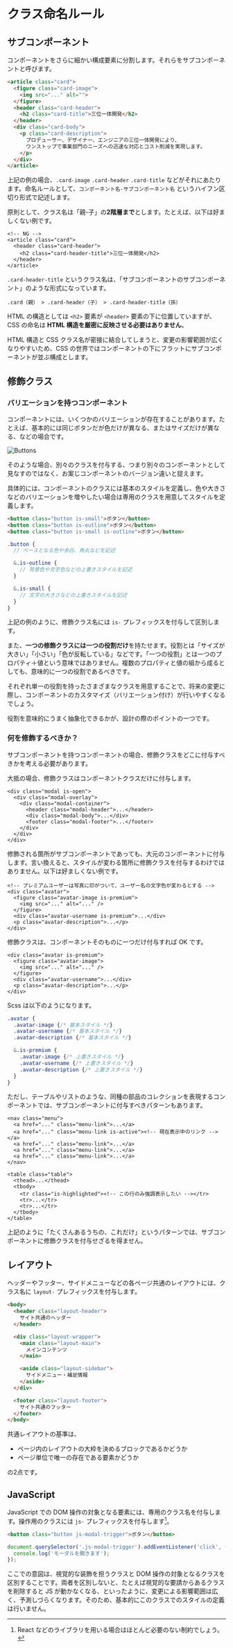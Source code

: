 # クラス命名ルール

## サブコンポーネント

コンポーネントをさらに細かい構成要素に分割します。それらをサブコンポーネントと呼びます。

```html
<article class="card">
  <figure class="card-image">
    <img src="..." alt="">
  </figure>
  <header class="card-header">
    <h2 class="card-title">三位一体開発</h2>
  </header>
  <div class="card-body">
    <p class="card-description">
      プロデューサー、デザイナー、エンジニアの三位一体開発により、 
      ワンストップで事業部門のニーズへの迅速な対応とコスト削減を実現します。
    </p>
  </div>
</article>
```

上記の例の場合、`.card-image` `.card-header` `.card-title` などがそれにあたります。命名ルールとして、`コンポーネント名-サブコンポーネント名` というハイフン区切り形式で記述します。

原則として、クラス名は「親-子」の**2階層まで**とします。たとえば、以下は好ましくない例です。

```html{4}
<!-- NG -->
<article class="card">
  <header class="card-header">
    <h2 class="card-header-title">三位一体開発</h2>
  </header>
</article>
```

`.card-header-title` というクラス名は、「サブコンポーネントのサブコンポーネント」のような形式になっています。

```
.card（親） > .card-header（子） > .card-header-title（孫）
```

HTML の構造としては `<h2>` 要素が `<header>` 要素の下に位置していますが、CSS の命名は **HTML 構造を厳密に反映させる必要はありません**。

HTML 構造と CSS クラス名が密接に結合してしまうと、変更の影響範囲が広くなりやすいため、CSS の世界ではコンポーネントの下にフラットにサブコンポーネントが並ぶ構成とします。

## 修飾クラス

### バリエーションを持つコンポーネント

コンポーネントには、いくつかのバリエーションが存在することがあります。たとえば、基本的には同じボタンだが色だけが異なる、またはサイズだけが異なる、などの場合です。

![Buttons](../assets/buttons.png)

そのような場合、別々のクラスを付与する、つまり別々のコンポーネントとして見なすのではなく、お案じコンポーネントのバージョン違いと捉えます。

具体的には、コンポーネントのクラスには基本のスタイルを定義し、色や大きさなどのバリエーションを増やしたい場合は専用のクラスを用意してスタイルを定義します。

```html
<button class="button is-small">ボタン</button>
<button class="button is-outline">ボタン</button>
<button class="button is-small is-outline">ボタン</button>
```

```scss
.button {
  // ベースとなる色や余白、角丸などを記述

  &.is-outline {
    // 背景色や文字色などの上書きスタイルを記述
  }

  &.is-small {
    // 文字の大きさなどの上書きスタイルを記述
  }
}
```

上記の例のように、修飾クラス名には `is-` プレフィックスを付与して区別します。

また、**一つの修飾クラスには一つの役割だけ**を持たせます。役割とは「サイズが大きい」「小さい」「色が反転している」などです。「一つの役割」とは一つのプロパティ＋値という意味ではありません。複数のプロパティと値の組から成るとしても、意味的に一つの役割であるべきです。

それぞれ単一の役割を持ったさまざまなクラスを用意することで、将来の変更に際し、コンポーネントのカスタマイズ（バリエーション付け）が行いやすくなるでしょう。

役割を意味的にうまく抽象化できるかが、設計の際のポイントの一つです。

### 何を修飾するべきか？

サブコンポーネントを持つコンポーネントの場合、修飾クラスをどこに付与すべきかを考える必要があります。

大抵の場合、修飾クラスはコンポーネントクラスだけに付与します。

```html{1}
<div class="modal is-open">
  <div class="modal-overlay">
    <div class="modal-container">
      <header class="modal-header">...</header>
      <div class="modal-body">...</div>
      <footer class="modal-footer">...</footer>
    </div>
  </div>
</div>
```

修飾される箇所がサブコンポーネントであっても、大元のコンポーネントに付与します。言い換えると、スタイルが変わる箇所に修飾クラスを付与するわけではありません。以下は好ましくない例です。

```html{3,6}
<!-- プレミアムユーザーは写真に印がついて、ユーザー名の文字色が変わるとする -->
<div class="avatar">
  <figure class="avatar-image is-premium">
    <img src="..." alt="..." />
  </figure>
  <div class="avatar-username is-premium">...</div>
  <p class="avatar-description">...</p>
</div>
```

修飾クラスは、コンポーネントそのものに一つだけ付与すれば OK です。

```html{1}
<div class="avatar is-premium">
  <figure class="avatar-image">
    <img src="..." alt="..." />
  </figure>
  <div class="avatar-username">...</div>
  <p class="avatar-description">...</p>
</div>
```

Scss は以下のようになります。

```scss
.avatar {
  .avatar-image {/* 基本スタイル */}
  .avatar-username {/* 基本スタイル */}
  .avatar-description {/* 基本スタイル */}

  &.is-premium {
    .avatar-image {/* 上書きスタイル */}
    .avatar-username {/* 上書きスタイル */}
    .avatar-description {/* 上書きスタイル */}
  }
}
```

ただし、テーブルやリストのような、同種の部品のコレクションを表現するコンポーネントでは、サブコンポーネントに付与すべきパターンもあります。

```html{3}
<nav class="menu">
  <a href="..." class="menu-link">...</a>
  <a href="..." class="menu-link is-active"><!-- 現在表示中のリンク --></a>
  <a href="..." class="menu-link">...</a>
  <a href="..." class="menu-link">...</a>
  <a href="..." class="menu-link">...</a>
</nav>
```

```html{4}
<table class="table">
  <thead>...</thead>
  <tbody>
    <tr class="is-highlighted"><!-- この行のみ強調表示したい --></tr>
    <tr>...</tr>
    <tr>...</tr>
  </tbody>
</table>
```

上記のように「たくさんあるうちの、これだけ」というパターンでは、サブコンポーネントに修飾クラスを付与せざるを得ません。

## レイアウト

ヘッダーやフッター、サイドメニューなどの各ページ共通のレイアウトには、クラス名に `layout-` プレフィックスを付与します。

```html
<body>
  <header class="layout-header">
    サイト共通のヘッダー
  </header>

  <div class="layout-wrapper">
    <main class="layout-main">
      メインコンテンツ
    </main>

    <aside class="layout-sidebar">
      サイドメニュー・補足情報
    </aside>
  </div>

  <footer class="layout-footer">
    サイト共通のフッター
  </footer>
</body>
```

共通レイアウトの基準は、

* ページ内のレイアウトの大枠を決めるブロックであるかどうか
* ページ単位で唯一の存在である要素かどうか

の2点です。

## JavaScript

JavaScript での DOM 操作の対象となる要素には、専用のクラス名を付与します。操作用のクラスには `js-` プレフィックスを付与します[^1]。

[^1]: React などのライブラリを用いる場合はほとんど必要のない制約でしょう。

```html
<button class="button js-modal-trigger">ボタン</button>
```

```js
document.querySelector('.js-modal-trigger').addEventListener('click', () => {
  console.log('モーダルを開きます');
});
```

ここでの意図は、視覚的な装飾を担うクラスと DOM 操作の対象となるクラスを区別することです。両者を区別しないと、たとえば視覚的な要請からあるクラスを削除すると JS が動かなくなる、といったように、変更による影響範囲は広く、予測しづらくなります。そのため、基本的にこのクラスでのスタイルの定義は行いません。

